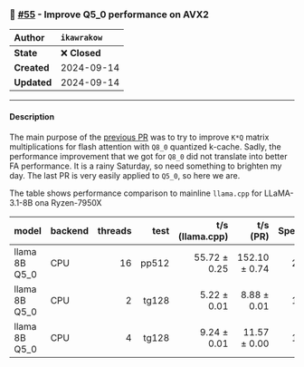 ### 🔀 [#55](https://github.com/ikawrakow/ik_llama.cpp/pull/55) - Improve Q5_0 performance on AVX2

| **Author** | `ikawrakow` |
| :--- | :--- |
| **State** | ❌ **Closed** |
| **Created** | 2024-09-14 |
| **Updated** | 2024-09-14 |

---

#### Description

The main purpose of the [previous PR](https://github.com/ikawrakow/ik_llama.cpp/pull/54) was to try to improve `K*Q` matrix multiplications for flash attention with `Q8_0` quantized k-cache. Sadly, the performance improvement that we got for `Q8_0` did not translate into better FA performance. It is a rainy Saturday, so need something to brighten my day. The last PR is very easily applied to `Q5_0`, so here we are.

The table shows performance comparison to mainline `llama.cpp` for LLaMA-3.1-8B ona Ryzen-7950X

| model         | backend    | threads |          test |     t/s (llama.cpp)  |    t/s (PR)      |  Speedup |
| --------------| ---------- | ------: | ------------: | -------------------: | ---------------: | -------: |
| llama 8B Q5_0 | CPU        |      16 |         pp512 |         55.72 ± 0.25 |    152.10 ± 0.74 |  2.793   |   
| llama 8B Q5_0 | CPU        |       2 |         tg128 |          5.22 ± 0.01 |      8.88 ± 0.01 |  1.701   |   
| llama 8B Q5_0 | CPU        |       4 |         tg128 |          9.24 ± 0.01 |     11.57 ± 0.00 |  1.252   |